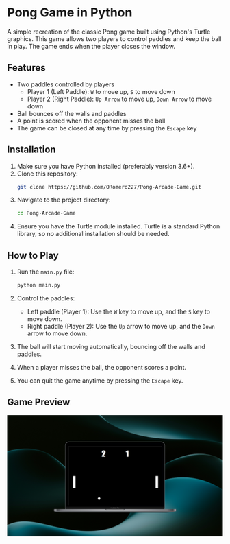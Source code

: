 # Pong Game in Python

A simple recreation of the classic Pong game built using Python's Turtle graphics. This game allows two players to control paddles and keep the ball in play. The game ends when the player closes the window.

## Features
- Two paddles controlled by players
  - Player 1 (Left Paddle): `W` to move up, `S` to move down
  - Player 2 (Right Paddle): `Up Arrow` to move up, `Down Arrow` to move down
- Ball bounces off the walls and paddles
- A point is scored when the opponent misses the ball
- The game can be closed at any time by pressing the `Escape` key

## Installation

1. Make sure you have Python installed (preferably version 3.6+).
2. Clone this repository:
    ```bash
    git clone https://github.com/ORomero227/Pong-Arcade-Game.git
    ```
3. Navigate to the project directory:
    ```bash
    cd Pong-Arcade-Game
    ```
4. Ensure you have the Turtle module installed. Turtle is a standard Python library, so no additional installation should be needed.

## How to Play

1. Run the `main.py` file:
    ```bash
    python main.py
    ```
2. Control the paddles:
   - Left paddle (Player 1): Use the `W` key to move up, and the `S` key to move down.
   - Right paddle (Player 2): Use the `Up` arrow to move up, and the `Down` arrow to move down.

3. The ball will start moving automatically, bouncing off the walls and paddles.
4. When a player misses the ball, the opponent scores a point.
5. You can quit the game anytime by pressing the `Escape` key.

## Game Preview

![Pong Game Screenshot](PongArcadeGameSS.png)  <!-- Optional: Add a screenshot of your game -->
